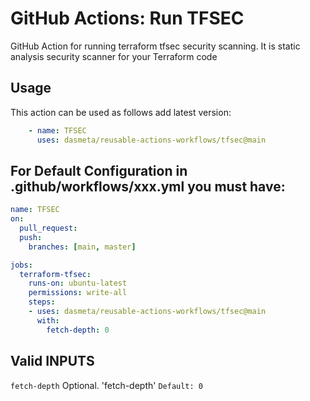 # GitHub Actions: Run TFSEC
GitHub Action for running terraform tfsec security scanning.  It is static analysis security scanner for your Terraform code

## Usage

This action can be used as follows add latest version:

```yaml
    - name: TFSEC
      uses: dasmeta/reusable-actions-workflows/tfsec@main
```

## For Default Configuration in .github/workflows/xxx.yml you must have:

```yaml
name: TFSEC
on:
  pull_request:
  push:
    branches: [main, master]

jobs:
  terraform-tfsec:
    runs-on: ubuntu-latest
    permissions: write-all
    steps:
    - uses: dasmeta/reusable-actions-workflows/tfsec@main
      with:
        fetch-depth: 0

```

## Valid INPUTS

`fetch-depth`
Optional. 'fetch-depth'
`Default: 0`
